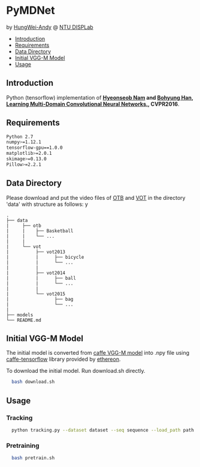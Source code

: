 # PyMDNet
by [HungWei-Andy](https://github.com/HungWei-Andy) @ [NTU DISPLab](http://disp.ee.ntu.edu.tw/)

* [Introduction](#introduction)
* [Requirements](#requirements)
* [Data Directory](#data-directory)
* [Initial VGG-M Model](#initial-vgg-m-model)
* [Usage](#usage)

## Introduction
Python (tensorflow) implementation of **[Hyeonseob Nam](https://kr.linkedin.com/in/hyeonseob-nam/) and [Bohyung Han](http://cvlab.postech.ac.kr/%7Ebhhan/), [Learning Multi-Domain Convolutional Neural Networks.](https://arxiv.org/abs/1510.07945), CVPR2016**. 

## Requirements
```bash
Python 2.7
numpy>=1.12.1
tensorflow-gpu==1.0.0
matplotlib>=2.0.1
skimage>=0.13.0
Pillow>=2.2.1
```

## Data Directory
Please download and put the video files of [OTB](http://cvlab.hanyang.ac.kr/tracker_benchmark/benchmark_v10.html) and [VOT](http://www.votchallenge.net/) in the directory 'data' with structure as follows:
y

    .
    ├── data
    |     ├── otb
    |     |    ├── Basketball
    |     |    └── ...
    |     | 
    |     └── vot
    |          ├── vot2013
    |          |      ├── bicycle
    |          |      └── ...
    |          | 
    |          ├── vot2014
    |          |      ├── ball
    |          |      └── ...
    |          |
    |          └── vot2015
    |                 ├── bag
    |                 └── ...
    |
    ├── models
    └── README.md


## Initial VGG-M Model
The initial model is converted from [caffe VGG-M model](https://gist.github.com/ksimonyan/f194575702fae63b2829) into .npy file using [caffe-tensorflow](https://github.com/ethereon/caffe-tensorflow) library provided by [ethereon](https://github.com/ethereon).

To download the initial model. Run download.sh directly.
```bash
  bash download.sh
```

## Usage
### Tracking
```bash
  python tracking.py --dataset dataset --seq sequence --load_path path [--no_display]
```
 
### Pretraining
``` bash
  bash pretrain.sh
```

